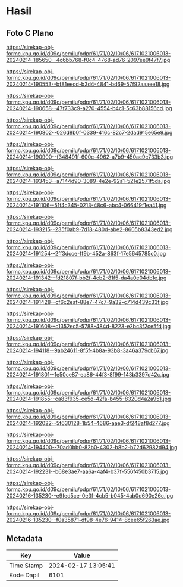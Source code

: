 # Hasil

## Foto C Plano

https://sirekap-obj-formc.kpu.go.id/d09c/pemilu/pdpr/61/71/02/10/06/6171021006013-20240214-185650--4c6bb768-f0c4-4768-ad76-2097ee9f47f7.jpg

https://sirekap-obj-formc.kpu.go.id/d09c/pemilu/pdpr/61/71/02/10/06/6171021006013-20240214-190553--bf81eecd-b3d4-4841-bd69-57f92aaaee18.jpg

https://sirekap-obj-formc.kpu.go.id/d09c/pemilu/pdpr/61/71/02/10/06/6171021006013-20240214-190658--47f733c9-a270-4554-b4c1-5c63b88156cd.jpg

https://sirekap-obj-formc.kpu.go.id/d09c/pemilu/pdpr/61/71/02/10/06/6171021006013-20240214-190802--026d8b0f-0339-416c-82c7-2dad915e65e9.jpg

https://sirekap-obj-formc.kpu.go.id/d09c/pemilu/pdpr/61/71/02/10/06/6171021006013-20240214-190900--f348491f-600c-4962-a7b9-450ac9c733b3.jpg

https://sirekap-obj-formc.kpu.go.id/d09c/pemilu/pdpr/61/71/02/10/06/6171021006013-20240214-193453--a7144d90-3089-4e2e-92a1-521e2571f5da.jpg

https://sirekap-obj-formc.kpu.go.id/d09c/pemilu/pdpr/61/71/02/10/06/6171021006013-20240214-191106--51f4c345-0213-48c6-abc4-066419f1ea41.jpg

https://sirekap-obj-formc.kpu.go.id/d09c/pemilu/pdpr/61/71/02/10/06/6171021006013-20240214-193215--235f0ab9-7d18-480d-abe2-8605b8343ed2.jpg

https://sirekap-obj-formc.kpu.go.id/d09c/pemilu/pdpr/61/71/02/10/06/6171021006013-20240214-191254--2ff3dcce-ff9b-452a-863f-17e5645785c0.jpg

https://sirekap-obj-formc.kpu.go.id/d09c/pemilu/pdpr/61/71/02/10/06/6171021006013-20240214-191342--fd21807f-bb2f-4cb2-81f5-da4a0e04db1e.jpg

https://sirekap-obj-formc.kpu.go.id/d09c/pemilu/pdpr/61/71/02/10/06/6171021006013-20240214-191428--cf6c2eaf-88e7-47c7-9a32-c714d439c33f.jpg

https://sirekap-obj-formc.kpu.go.id/d09c/pemilu/pdpr/61/71/02/10/06/6171021006013-20240214-191608--c1352ec5-5788-484d-8223-e2bc3f2ce5fd.jpg

https://sirekap-obj-formc.kpu.go.id/d09c/pemilu/pdpr/61/71/02/10/06/6171021006013-20240214-194118--9ab24611-8f5f-4b8a-93b8-3a46a379cb67.jpg

https://sirekap-obj-formc.kpu.go.id/d09c/pemilu/pdpr/61/71/02/10/06/6171021006013-20240214-191801--1e50ce87-ea86-44f3-8f99-143b3397d42c.jpg

https://sirekap-obj-formc.kpu.go.id/d09c/pemilu/pdpr/61/71/02/10/06/6171021006013-20240214-191855--ca83f935-ce5d-42fa-b455-8320d4a2a951.jpg

https://sirekap-obj-formc.kpu.go.id/d09c/pemilu/pdpr/61/71/02/10/06/6171021006013-20240214-192022--5f630128-1b54-4686-aae3-df248af8d277.jpg

https://sirekap-obj-formc.kpu.go.id/d09c/pemilu/pdpr/61/71/02/10/06/6171021006013-20240214-194400--70ad0bb0-82b0-4302-b8b2-b72d62982d94.jpg

https://sirekap-obj-formc.kpu.go.id/d09c/pemilu/pdpr/61/71/02/10/06/6171021006013-20240214-192231--b68e3ae7-aa6a-4af4-b37f-556f450b3715.jpg

https://sirekap-obj-formc.kpu.go.id/d09c/pemilu/pdpr/61/71/02/10/06/6171021006013-20240216-135230--e9fed5ce-0e3f-4cb5-b045-4ab0d690e26c.jpg

https://sirekap-obj-formc.kpu.go.id/d09c/pemilu/pdpr/61/71/02/10/06/6171021006013-20240216-135230--f0a35871-df98-4e76-9414-8cee65f263ae.jpg


## Metadata

| Key        | Value               |
| ---------- | ------------------- |
| Time Stamp | 2024-02-17 13:05:41 |
| Kode Dapil | 6101                |



